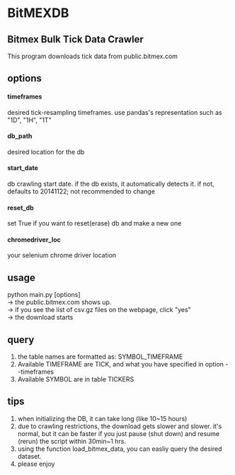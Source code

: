 # BitMEXDB

## Bitmex Bulk Tick Data Crawler
This program downloads tick data from public.bitmex.com

## options
#### timeframes
desired tick-resampling timeframes. use pandas's representation such as "1D", "1H", "1T"  
#### db_path
desired location for the db  
#### start_date
db crawling start date. if the db exists, it automatically detects it. if not, defaults to 20141122; 
not recommended to change  
#### reset_db
set True if you want to reset(erase) db and make a new one
#### chromedriver_loc
your selenium chrome driver location

## usage
python main.py [options]  
-> the public.bitmex.com shows up.  
-> if you see the list of csv.gz files on the webpage, click "yes"  
-> the download starts  

## query
1. the table names are formatted as: SYMBOL_TIMEFRAME
2. Available TIMEFRAME are TICK, and what you have specified in option --timeframes
3. Available SYMBOL are in table TICKERS

## tips
1. when initializing the DB, it can take long (like 10~15 hours)    
2. due to crawling restrictions, the download gets slower and slower. it's normal, but it can be faster if you just pause (shut down) and resume (rerun) the script within 30min~1 hrs.  
3. using the function load_bitmex_data, you can easliy query the desired dataset.
4. please enjoy
